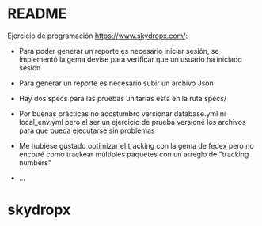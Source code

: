 # README

Ejercicio de programación  https://www.skydropx.com/:

* Para poder generar un reporte es necesario iniciar sesión, se implementó la gema devise para verificar que un usuario ha iniciado sesión

* Para generar un reporte es necesario subir un archivo Json

* Hay dos specs para las pruebas unitarias esta en la ruta specs/

* Por buenas prácticas no acostumbro versionar database.yml ni local_env.yml pero al ser un ejercicio de prueba versioné los archivos para que pueda ejecutarse sin problemas

* Me hubiese gustado optimizar el tracking con la gema de fedex pero no encotré como trackear múltiples paquetes con un arreglo de "tracking numbers"

* ...
# skydropx
